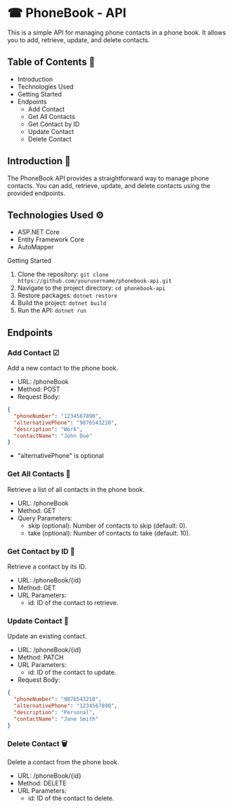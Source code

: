 # ☎ PhoneBook - API

This is a simple API for managing phone contacts in a phone book. It allows you to add, retrieve, update, and delete contacts.

## Table of Contents 📰

- Introduction
- Technologies Used
- Getting Started
- Endpoints
  - Add Contact
  - Get All Contacts
  - Get Contact by ID
  - Update Contact
  - Delete Contact

## Introduction 🎁

The PhoneBook API provides a straightforward way to manage phone contacts. You can add, retrieve, update, and delete contacts using the provided endpoints.

## Technologies Used ⚙

- ASP.NET Core
- Entity Framework Core
- AutoMapper

Getting Started

1. Clone the repository: `git clone https://github.com/yourusername/phonebook-api.git`
2. Navigate to the project directory: `cd phonebook-api`
3. Restore packages: `dotnet restore`
4. Build the project: `dotnet build`
5. Run the API: `dotnet run`

## Endpoints

### Add Contact ☑

Add a new contact to the phone book.

- URL: /phoneBook
- Method: POST
- Request Body:

```json
{
  "phoneNumber": "1234567890",
  "alternativePhone": "9876543210",
  "description": "Work",
  "contactName": "John Doe"
}
```
- "alternativePhone" is optional

### Get All Contacts 🛄

Retrieve a list of all contacts in the phone book.

- URL: /phoneBook
- Method: GET
- Query Parameters:
  - skip (optional): Number of contacts to skip (default: 0).
  - take (optional): Number of contacts to take (default: 10).

### Get Contact by ID 🛅

Retrieve a contact by its ID.

- URL: /phoneBook/{id}
- Method: GET
- URL Parameters:
  - id: ID of the contact to retrieve.

### Update Contact 🔄

Update an existing contact.

- URL: /phoneBook/{id}
- Method: PATCH
- URL Parameters:
  - id: ID of the contact to update.
- Request Body:

```json
{
  "phoneNumber": "9876543210",
  "alternativePhone": "1234567890",
  "description": "Personal",
  "contactName": "Jane Smith"
}
```

### Delete Contact 🗑

Delete a contact from the phone book.

- URL: /phoneBook/{id}
- Method: DELETE
- URL Parameters:
  - id: ID of the contact to delete.
